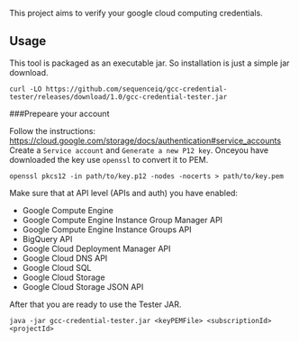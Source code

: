 This project aims to verify your google cloud computing credentials.

## Usage

This tool is packaged as an executable jar. So installation is just a simple
jar download.

```
curl -LO https://github.com/sequenceiq/gcc-credential-tester/releases/download/1.0/gcc-credential-tester.jar
```
###Prepeare your account

Follow the instructions: https://cloud.google.com/storage/docs/authentication#service_accounts
Create a `Service account` and `Generate a new P12 key`. Onceyou have downloaded the key use `openssl` to convert it to PEM.

`openssl pkcs12 -in path/to/key.p12 -nodes -nocerts > path/to/key.pem`

Make sure that at API level (APIs and auth) you have enabled:

* Google Compute Engine
* Google Compute Engine Instance Group Manager API
* Google Compute Engine Instance Groups API
* BigQuery API 
* Google Cloud Deployment Manager API 
* Google Cloud DNS API 
* Google Cloud SQL
* Google Cloud Storage
* Google Cloud Storage JSON API

After that you are ready to use the Tester JAR.

```
java -jar gcc-credential-tester.jar <keyPEMFile> <subscriptionId> <projectId>
```
